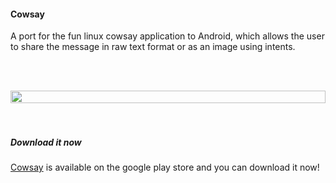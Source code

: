 

#### Cowsay
A port for the fun linux cowsay application to Android, which allows the user to share the message in raw text format or as an image using intents.

<br><br>
<div style="display: flex; justify-content: center;">
  <img src="/projects/cowsay/cowsay_view.png" style="width: 100%; max-width: 800px;" />
</div>
<br><br>

##### Download it now
[Cowsay](https://play.google.com/store/apps/details?id=cowsay.andriod.tutkowskim.androidcowsay) is available on the google play store and you can download it now!
